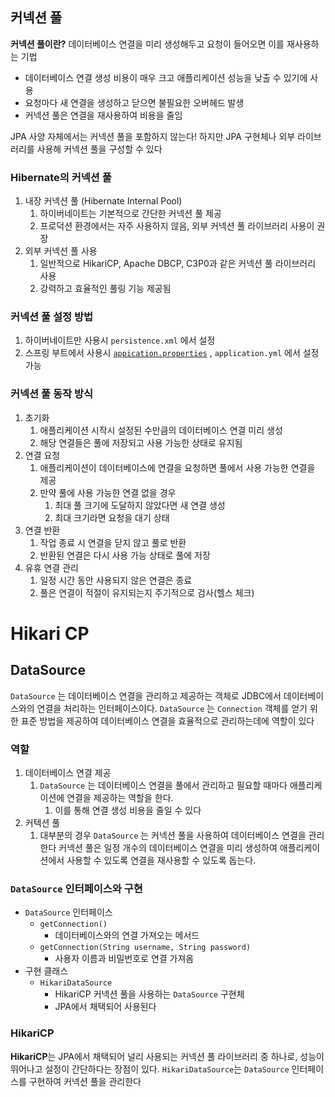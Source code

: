 ## 커넥션 풀

**커넥션 풀이란?** 데이터베이스 연결을 미리 생성해두고 요청이 들어오면 이를 재사용하는 기법

- 데이터베이스 연결 생성 비용이 매우 크고 애플리케이션 성능을 낮출 수 있기에 사용
- 요청마다 새 연결을 생성하고 닫으면 불필요한 오버헤드 발생
- 커넥션 풀은 연결을 재사용하여 비용을 줄임

JPA 사양 자체에서는 커넥션 풀을 포함하지 않는다! 하지만 JPA 구현체나 외부 라이브러리를 사용해 커넥션 풀을 구성할 수 있다

### **Hibernate의 커넥션 풀**

1. 내장 커넥션 풀 (Hibernate Internal Pool)
   1. 하이버네이트는 기본적으로 간단한 커넥션 풀 제공
   2. 프로덕션 환경에서는 자주 사용하지 않음, 외부 커넥션 풀 라이브러리 사용이 권장
2. 외부 커넥션 풀 사용
   1. 일반적으로 HikariCP, Apache DBCP, C3P0과 같은 커넥션 풀 라이브러리 사용
   2. 강력하고 효율적인 풀링 기능 제공됨

### **커넥션 풀 설정 방법**

1. 하이버네이트만 사용시 `persistence.xml` 에서 설정
2. 스프링 부트에서 사용시 [`appication.properties`](http://appication.properties) , `application.yml` 에서 설정 가능

### **커넥션 풀 동작 방식**

1. 초기화
   1. 애플리케이션 시작시 설정된 수만큼의 데이터베이스 연결 미리 생성
   2. 해당 연결들은 풀에 저장되고 사용 가능한 상태로 유지됨
2. 연결 요청
   1. 애플리케이션이 데이터베이스에 연결을 요청하면 풀에서 사용 가능한 연결을 제공
   2. 만약 풀에 사용 가능한 연결 없을 경우
      1. 최대 풀 크기에 도달하지 않았다면 새 연결 생성
      2. 최대 크기라면 요청을 대기 상태
3. 연결 반환
   1. 작업 종료 시 연결을 닫지 않고 풀로 반환
   2. 반환된 연결은 다시 사용 가능 상태로 풀에 저장
4. 유휴 연결 관리
   1. 일정 시간 동안 사용되지 않은 연결은 종료
   2. 풀은 연결이 적절이 유지되는지 주기적으로 검사(헬스 체크)

# Hikari CP

## DataSource

`DataSource` 는 데이터베이스 연결을 관리하고 제공하는 객체로 JDBC에서 데이터베이스와의 연결을 처리하는 인터페이스이다. `DataSource` 는 `Connection` 객체를 얻기 위한 표준 방법을 제공하여 데이터베이스 연결을 효율적으로 관리하는데에 역할이 있다

### 역할

1. 데이터베이스 연결 제공
   1. `DataSource` 는 데이터베이스 연결을 풀에서 관리하고 필요할 때마다 애플리케이션에 연결을 제공하는 역할을 한다.
      1. 이를 통해 연결 생성 비용을 줄일 수 있다
2. 커텍션 풀
   1. 대부분의 경우 `DataSource` 는 커넥션 풀을 사용하여 데이터베이스 연결을 관리한다 커넥션 풀은 일정 개수의 데이터베이스 연결을 미리 생성하여 애플리케이션에서 사용할 수 있도록 연결을 재사용할 수 있도록 돕는다.

### `DataSource` 인터페이스와 구현

- `DataSource` 인터페이스
  - `getConnection()`
    - 데이터베이스와의 연결 가져오는 메서드
  - `getConnection(String username, String password)`
    - 사용자 이름과 비밀번호로 연결 가져옴
- 구현 클래스
  - `HikariDataSource`
    - HikariCP 커넥션 풀을 사용하는 `DataSource` 구현체
    - JPA에서 채택되어 사용된다

### HikariCP

**HikariCP**는 JPA에서 채택되어 널리 사용되는 커넥션 풀 라이브러리 중 하나로, 성능이 뛰어나고 설정이 간단하다는 장점이 있다. `HikariDataSource`는 `DataSource` 인터페이스를 구현하여 커넥션 풀을 관리한다
